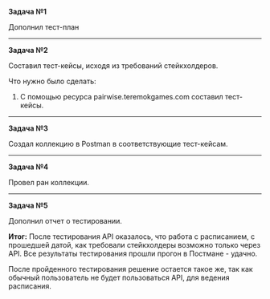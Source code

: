 **Задача №1**

Дополнил тест-план

-------------------------------------------------------------
**Задача №2**

Составил тест-кейсы, исходя из требований стейкхолдеров.

Что нужно было сделать:
1. С помощью ресурса pairwise.teremokgames.com составил тест-кейсы.

-----------------------------------------------------------------
**Задача №3**

Создал коллекцию в Postman в соответствующие тест-кейсам.



---------------------------------------------------------------------
**Задача №4**

Провел ран коллекции.



-------------------------------------------------------------------------
**Задача №5**

Дополнил отчет о тестировании.

**Итог:**  После тестирования API оказалось, что работа с расписанием, с прошедшей датой, как требовали стейкхолдеры возможно только через API. Все результаты тестирования прошли прогон в Постмане - удачно.

После пройденного тестирования решение остается такое же, так как обычный пользователь не будет пользоваться API, для ведения расписания. 
